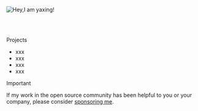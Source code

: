 <picture>
   <source media="(prefers-color-scheme: dark)" srcset="https://readme-typing-svg.demolab.com?font=Playwrite+HU&weight=400&size=22&pause=1000&color=FFFFFF&vCenter=true&random=false&width=435&height=31&lines=Hey%2CI+am+yaxingson!%F0%9F%91%8B">
   <source media="(prefers-color-scheme: light)" srcset="https://readme-typing-svg.demolab.com?font=Playwrite+HU&weight=400&size=22&pause=1000&color=666666&vCenter=true&random=false&width=435&height=31&lines=Hey%2CI+am+yaxingson!%F0%9F%91%8B">
   <img alt="Hey,I am yaxing!" src="">
</picture>

<br /><br />

<div>
   <p>Projects</p>
   <ul>
      <li>xxx</li>
      <li>xxx</li>
      <li>xxx</li>
      <li>xxx</li>
   </ul>
</div>


> [!IMPORTANT]
> If my work in the open source community has been helpful to you or your company, please consider <a href="">sponsoring me</a>.

<br />

<div>
   <img src="https://img.shields.io/badge/-blog-%23f6f8fa?style=for-the-badge&logo=about.me&labelColor=gray" alt="" />&nbsp;
   <img src="https://img.shields.io/badge/-juejin-%23f6f8fa?style=for-the-badge&logo=juejin&labelColor=%231e80ff&logoColor=white" alt="" />&nbsp;
   <img src="https://img.shields.io/badge/-youtube-%23f6f8fa?style=for-the-badge&logo=youtube&labelColor=%23ff0033&logoColor=white" alt="" />&nbsp;
   <img src="https://img.shields.io/badge/-bilibili-%23f6f8fa?style=for-the-badge&logo=bilibili&labelColor=%2300a1d6&logoColor=white" alt="" />&nbsp;
   <img src="https://img.shields.io/badge/-tiktok-%23f6f8fa?style=for-the-badge&logo=tiktok&labelColor=%23090909&logoColor=white" alt="" />&nbsp;
   <img src="https://img.shields.io/badge/-bluesky-%23f6f8fa?style=for-the-badge&logo=bluesky&labelColor=rgb(0%2C%20133%2C%20255)&logoColor=white" alt="" />&nbsp;
   <img src="https://img.shields.io/badge/-instagram-%23f6f8fa?style=for-the-badge&logo=instagram&labelColor=%23fc1b65" alt="" />
</div>

